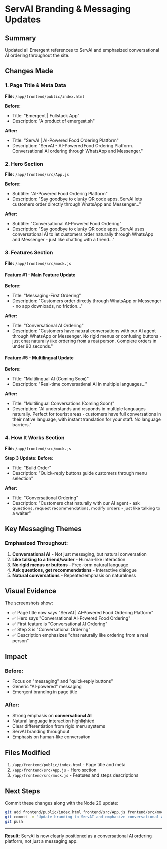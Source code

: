 # ServAI Branding & Messaging Updates

## Summary
Updated all Emergent references to ServAI and emphasized conversational AI ordering throughout the site.

## Changes Made

### 1. Page Title & Meta Data
**File:** `/app/frontend/public/index.html`

**Before:**
- Title: "Emergent | Fullstack App"
- Description: "A product of emergent.sh"

**After:**
- Title: "ServAI | AI-Powered Food Ordering Platform"
- Description: "ServAI - AI-Powered Food Ordering Platform. Conversational AI ordering through WhatsApp and Messenger."

### 2. Hero Section
**File:** `/app/frontend/src/App.js`

**Before:**
- Subtitle: "AI-Powered Food Ordering Platform"
- Description: "Say goodbye to clunky QR code apps. ServAI lets customers order directly through WhatsApp and Messenger..."

**After:**
- Subtitle: "Conversational AI-Powered Food Ordering"
- Description: "Say goodbye to clunky QR code apps. ServAI uses conversational AI to let customers order naturally through WhatsApp and Messenger - just like chatting with a friend..."

### 3. Features Section
**File:** `/app/frontend/src/mock.js`

#### Feature #1 - Main Feature Update
**Before:**
- Title: "Messaging-First Ordering"
- Description: "Customers order directly through WhatsApp or Messenger - no app downloads, no friction..."

**After:**
- Title: "Conversational AI Ordering"
- Description: "Customers have natural conversations with our AI agent through WhatsApp or Messenger. No rigid menus or confusing buttons - just chat naturally like ordering from a real person. Complete orders in under 90 seconds."

#### Feature #5 - Multilingual Update
**Before:**
- Title: "Multilingual AI (Coming Soon)"
- Description: "Real-time conversational AI in multiple languages..."

**After:**
- Title: "Multilingual Conversations (Coming Soon)"
- Description: "AI understands and responds in multiple languages naturally. Perfect for tourist areas - customers have full conversations in their native language, with instant translation for your staff. No language barriers."

### 4. How It Works Section
**File:** `/app/frontend/src/mock.js`

**Step 3 Update:**
**Before:**
- Title: "Build Order"
- Description: "Quick-reply buttons guide customers through menu selection"

**After:**
- Title: "Conversational Ordering"
- Description: "Customers chat naturally with our AI agent - ask questions, request recommendations, modify orders - just like talking to a waiter"

## Key Messaging Themes

### Emphasized Throughout:
1. **Conversational AI** - Not just messaging, but natural conversation
2. **Like talking to a friend/waiter** - Human-like interaction
3. **No rigid menus or buttons** - Free-form natural language
4. **Ask questions, get recommendations** - Interactive dialogue
5. **Natural conversations** - Repeated emphasis on naturalness

## Visual Evidence

The screenshots show:
- ✅ Page title now says "ServAI | AI-Powered Food Ordering Platform"
- ✅ Hero says "Conversational AI-Powered Food Ordering"
- ✅ First feature is "Conversational AI Ordering"
- ✅ Step 3 is "Conversational Ordering"
- ✅ Description emphasizes "chat naturally like ordering from a real person"

## Impact

### Before:
- Focus on "messaging" and "quick-reply buttons"
- Generic "AI-powered" messaging
- Emergent branding in page title

### After:
- Strong emphasis on **conversational AI**
- Natural language interaction highlighted
- Clear differentiation from rigid menu systems
- ServAI branding throughout
- Emphasis on human-like conversation

## Files Modified

1. `/app/frontend/public/index.html` - Page title and meta
2. `/app/frontend/src/App.js` - Hero section
3. `/app/frontend/src/mock.js` - Features and steps descriptions

## Next Steps

Commit these changes along with the Node 20 update:
```bash
git add frontend/public/index.html frontend/src/App.js frontend/src/mock.js
git commit -m "Update branding to ServAI and emphasize conversational AI ordering"
git push
```

---

**Result:** ServAI is now clearly positioned as a conversational AI ordering platform, not just a messaging app.
